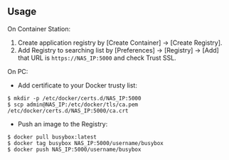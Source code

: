 ## Usage

On Container Station:

1. Create application registry by [Create Container] → [Create Registry].
2. Add Registry to searching list by [Preferences] → [Registry] → [Add] that URL is ```https://NAS_IP:5000``` and check Trust SSL.

On PC:

- Add certificate to your Docker trusty list:
```
$ mkdir -p /etc/docker/certs.d/NAS_IP:5000
$ scp admin@NAS_IP:/etc/docker/tls/ca.pem /etc/docker/certs.d/NAS_IP:5000/ca.crt
```
- Push an image to the Registry:
```
$ docker pull busybox:latest
$ docker tag busybox NAS_IP:5000/username/busybox
$ docker push NAS_IP:5000/username/busybox
```
